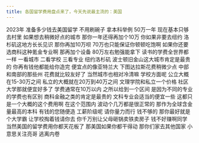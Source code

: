 ```yaml
---
title: 各国留学费用盘点来了，今天先说最主流的：美国
---
```

2023年
准备多少钱去美国留学
不用刷碗子
拿本科举例
50万一年
现在基本只够去村里
如果想去稍微好点的城市
那你一年还得再加个10万
你如果非要去纽约
洛杉矶这地方长长见识
那你再加10万呗
70万也只能保证你顿顿吃饱啊
如果你还要选商科这种氪金专业啊
那再加个设备
80万左右勉强能拿下
读书的学费全世界都一样
一看城市
二看学校
三看专业
纽约洛杉矶
波士顿旧金山这大城市肯定是最贵的
你再有钱他都能给你造完
便宜点的像亚特兰大
下图达拉斯花费稍微少点
中部和南部的那些州
花费就比较友好了
当然城市也相对冷清嘛
学校方面呢
公立大概在15-30万之间
私立的大概就在20万到40万之间
文理学院和私立一个价格
社区大学那就便宜好多了
学费通常在10万以内
之所以给到一个区间
是因为不同的专业的学费也有区别
商科金融之类的肯定是最贵的
文科专业会适当的便宜一些
这都只是一个大概的这个费用啊
在这个范围内
波动个几万都是很正常的
那作为全球含金
量最高的本科
有钱的您随便造
工薪阶级呢
请你量力而行
钱不够的
那你最好就是个大学霸
让学校掏着钱请你去
你千万别让父母砸锅卖铁卖房子
钱不好赚啊同学
当然美国的留学费用你都天花板了
那美国如果你都干得动
那你们家去其他国家
小意思关注亮哥
逃离内卷
